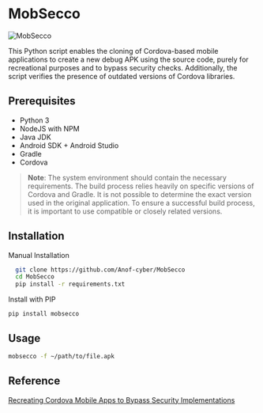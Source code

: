 # MobSecco

<img src="https://i.ibb.co/Ldc788L/carbon.png" alt="MobSecco">


This Python script enables the cloning of Cordova-based mobile applications to create a new debug APK using the source code, purely for recreational purposes and to bypass security checks. Additionally, the script verifies the presence of outdated versions of Cordova libraries.

## Prerequisites

- Python 3
- NodeJS with NPM
- Java JDK
- Android SDK + Android Studio
- Gradle
- Cordova 

> **Note**:
> The system environment should contain the necessary requirements. The build process relies heavily on specific versions of Cordova and Gradle. It is not possible to determine the exact version used in the original application. To ensure a successful build process, it is important to use compatible or closely related versions.



## Installation
Manual Installation

```bash
  git clone https://github.com/Anof-cyber/MobSecco
  cd MobSecco
  pip install -r requirements.txt
```

Install with PIP
```
pip install mobsecco
```


## Usage

```bash
mobsecco -f ~/path/to/file.apk
```

## Reference

[Recreating Cordova Mobile Apps to Bypass Security Implementations](https://medium.com/@Ano_F_/recreating-cordova-mobile-apps-to-bypass-security-implementations-8845ff7bdc58 "Recreating Cordova Mobile Apps to Bypass Security Implementations")